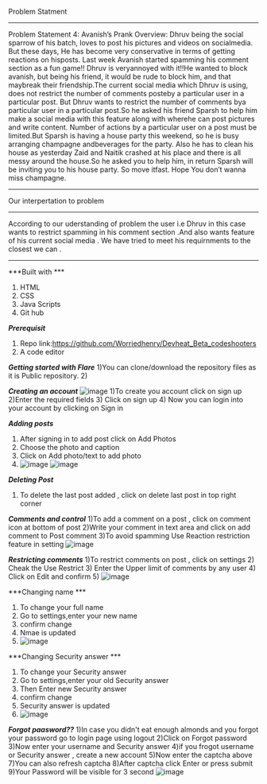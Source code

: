 Problem Statment
******************************************************************************************
  Problem Statement 4: Avanish’s Prank
  Overview:
  Dhruv being the social sparrow of his batch, loves to post his pictures and videos on socialmedia. But these days, He has become very conservative in terms of getting    reactions on hisposts. Last week Avanish started spamming his comment section as a fun game!! Dhruv is veryannoyed with it!!He wanted to block avanish, but being his   friend, it would be rude to block him, and that maybreak their friendship.The current social media which Dhruv is using, does not restrict the number of comments         posteby a particular user in a particular post. But Dhruv wants to restrict the number of comments bya particular user in a particular post.So he asked his friend Sparsh to help him make a social media with this feature along with wherehe can post pictures and write content. Number of actions by a particular user on a post must be limited.But Sparsh is having a house party this weekend, so he is busy arranging champagne andbeverages for the party. Also he has to clean his house as yesterday Zaid and Naitik crashed at his place and there is all messy around the house.So he asked you to help him, in return Sparsh will be inviting you to his house party. So move itfast. Hope You don’t wanna miss champagne.
*********************************************************************************

Our interpertation to problem
*********************************************************************************************
According to our uderstanding of problem the user i.e Dhruv in this case wants to restrict spamming in his comment section .And also wants feature of his current social media . We have tried to meet his requirnments to the closest we can .
**********************************************************************************************
***Built with ***
1) HTML
2) CSS
3) Java Scripts
4) Git hub

***Prerequisit***
1) Repo link:https://github.com/Worriedhenry/Devheat_Beta_codeshooters
2) A code editor

***Getting started with Flare***
1)You can clone/download the repository files as it is Public repository.
2)

***Creating an account***
![image](https://user-images.githubusercontent.com/107611121/175782300-429471b2-2b12-49e2-a2a1-c24d70058744.png)
1)To create you account click on sign up
2)Enter the required fields
3) Click on sign up
4) Now you can login into your account by clicking on Sign in

***Adding posts***
1) After signing in to add post click on Add Photos
2) Choose the photo and caption
3) Click on Add photo/text to add photo
4) ![image](https://user-images.githubusercontent.com/107611121/175782819-2e6604ab-d19a-4554-9e5f-1fa1df98b0a8.png)
![image](https://user-images.githubusercontent.com/107611121/175782851-e70d2f4d-de7e-4b63-a5fa-c6912f356e9a.png)


***Deleting Post***
1) To delete the last post added , click on delete last post in top right corner

***Comments and control***
1)To add a comment on a post , click on comment icon at bottom of post
2)Write your comment in text area and click on add comment to Post comment
3)To avoid spamming Use Reaction restriction feature in setting
![image](https://user-images.githubusercontent.com/107611121/175782870-4b63cdb6-cb72-447b-94a8-209ff1072a0c.png)


***Restricting comments***
1)To restrict comments on post , click on settings
2) Cheak the Use Restrict 
3) Enter the Upper limit of comments by any user
4) Click on Edit and confirm
5) ![image](https://user-images.githubusercontent.com/107611121/175782891-96008dec-8659-46e3-bfcf-8bddbe386951.png)

***Changing name ***
1) To change your full name 
2) Go to settings,enter your new name
3) confirm change
4) Nmae is updated
5) ![image](https://user-images.githubusercontent.com/107611121/175782891-96008dec-8659-46e3-bfcf-8bddbe386951.png)

***Changing Security answer ***
1) To change your Security answer 
2) Go to settings,enter your old Security answer
3) Then Enter new Security answer
4) confirm change
5) Security answer is updated
6) ![image](https://user-images.githubusercontent.com/107611121/175782891-96008dec-8659-46e3-bfcf-8bddbe386951.png)

***Forgot paasword??***
1)In case you didn't eat enough almonds and you forgot your password go to login page using logout
2)Click on Forgot password
3)Now enter your username and Security answer
4)if you frogot username or Security answer , create a new account
5)Now enter the captcha above
7)You can also refresh captcha 
8)After captcha click Enter or press submit 
9)Your Password will be visible for 3 second
![image](https://user-images.githubusercontent.com/107611121/175783301-d8ff4104-1cad-4d6e-a342-048693c86e65.png)







